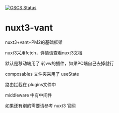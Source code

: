 [![OSCS Status](https://www.oscs1024.com/platform/badge/AllenXiaoyuyuyuyu/nuxt3-vant-pm2.svg?size=small)](https://www.oscs1024.com/project/AllenXiaoyuyuyuyu/nuxt3-vant-pm2?ref=badge_small)
# nuxt3-vant
nuxt3+vant+PM2的基础框架

nuxt3采用fetch，详情请查看nuxt3文档

默认是移动端用了 转vw的插件，如果PC端自己去掉就行

composables 文件夹采用了 useState

路由拦截在 plugins文件中

middleware 中有中间件

如果还有别的需要请参考  nuxt3 官网

